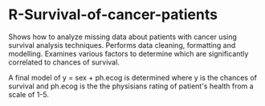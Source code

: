 # R-Survival-of-cancer-patients
Shows how to analyze missing data about patients with cancer using survival analysis techniques. Performs data cleaning, formatting and modelling. Examines various factors to determine which are significantly correlated to chances of survival.

A final model of y = sex + ph.ecog is determined where y is the chances of survival and ph.ecog is the the physisians rating of patient's health from a scale of 1-5. 
